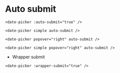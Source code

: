 # Auto submit

```vue
<date-picker :auto-submit="true" />
```
<ClientOnly>
  <date-picker :auto-submit="true" />
</ClientOnly>

```vue
<date-picker simple auto-submit />
```
<ClientOnly>
  <date-picker simple auto-submit />
</ClientOnly>

```vue
<date-picker popover="right" auto-submit />
```
<ClientOnly>
  <date-picker popover="right" auto-submit />
</ClientOnly>


```vue
<date-picker simple popover="right" auto-submit />
```
<ClientOnly>
  <date-picker simple popover="right" auto-submit />  
</ClientOnly>

- Wrapper submit

```vue
<date-picker :wrapper-submit="true" />
```
<ClientOnly>
  <date-picker :wrapper-submit="true" />  
</ClientOnly>
